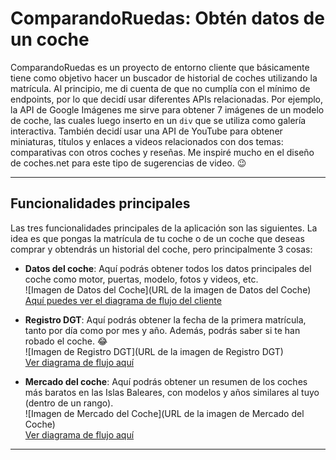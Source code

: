 # ComparandoRuedas: Obtén datos de un coche

ComparandoRuedas es un proyecto de entorno cliente que básicamente tiene como objetivo hacer un buscador de historial de coches utilizando la matrícula. Al principio, me di cuenta de que no cumplía con el mínimo de endpoints, por lo que decidí usar diferentes APIs relacionadas. Por ejemplo, la API de Google Imágenes me sirve para obtener 7 imágenes de un modelo de coche, las cuales luego inserto en un `div` que se utiliza como galería interactiva. También decidí usar una API de YouTube para obtener miniaturas, títulos y enlaces a videos relacionados con dos temas: comparativas con otros coches y reseñas. Me inspiré mucho en el diseño de coches.net para este tipo de sugerencias de video. 😉

---

## Funcionalidades principales

Las tres funcionalidades principales de la aplicación son las siguientes. La idea es que pongas la matrícula de tu coche o de un coche que deseas comprar y obtendrás un historial del coche, pero principalmente 3 cosas:

- **Datos del coche**: Aquí podrás obtener todos los datos principales del coche como motor, puertas, modelo, fotos y videos, etc.  
  ![Imagen de Datos del Coche](URL de la imagen de Datos del Coche)  
  [Aquí puedes ver el diagrama de flujo del cliente](https://github.com/desarrollo-gasparaguilo/good_conditions/blob/documentacion-proyecto/docs/pdf/cliente.pdf)

- **Registro DGT**: Aquí podrás obtener la fecha de la primera matrícula, tanto por día como por mes y año. Además, podrás saber si te han robado el coche. 😂  
  ![Imagen de Registro DGT](URL de la imagen de Registro DGT)  
  [Ver diagrama de flujo aquí](https://github.com/desarrollo-gasparaguilo/good_conditions/blob/documentacion-proyecto/docs/pdf/ici.pdf)

- **Mercado del coche**: Aquí podrás obtener un resumen de los coches más baratos en las Islas Baleares, con modelos y años similares al tuyo (dentro de un rango).  
  ![Imagen de Mercado del Coche](URL de la imagen de Mercado del Coche)  
  [Ver diagrama de flujo aquí](https://github.com/desarrollo-gasparaguilo/good_conditions/blob/documentacion-proyecto/docs/pdf/worker_diagrama.pdf)

---

